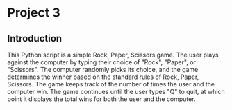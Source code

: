 # Project 3

## Introduction

This Python script is a simple Rock, Paper, Scissors game. The user plays against the computer by typing their choice of "Rock", "Paper", or "Scissors". The computer randomly picks its choice, and the game determines the winner based on the standard rules of Rock, Paper, Scissors. The game keeps track of the number of times the user and the computer win. The game continues until the user types "Q" to quit, at which point it displays the total wins for both the user and the computer.
